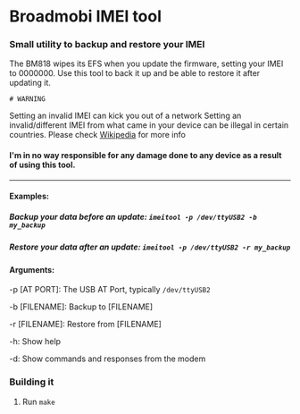 # Broadmobi IMEI tool
### Small utility to backup and restore your IMEI 

The BM818 wipes its EFS when you update the firmware, setting your IMEI to 0000000.
Use this tool to back it up and be able to restore it after updating it.


    # WARNING 

                               
Setting an invalid IMEI can kick you out of a network
Setting an invalid/different IMEI from what came in your device can be illegal in certain countries. Please check [Wikipedia](https://en.wikipedia.org/wiki/International_Mobile_Equipment_Identity#IMEI_and_the_law) for more info
    
#### I'm in no way responsible for any damage done to any device as a result of using this tool.
*****************************************************************************
#### Examples:

##### Backup your data before an update: `imeitool -p /dev/ttyUSB2 -b my_backup`
##### Restore your data after an update: `imeitool -p /dev/ttyUSB2 -r my_backup`


#### Arguments: 

  -p [AT PORT]: The USB AT Port, typically `/dev/ttyUSB2`
  
  -b [FILENAME]: Backup to [FILENAME]
  
  -r [FILENAME]: Restore from [FILENAME]
  
  -h: Show help
  
  -d: Show commands and responses from the modem

### Building it
1. Run `make`

